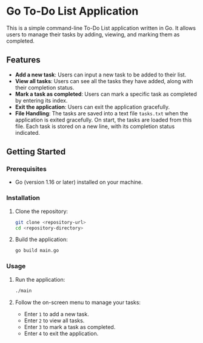 # Go To-Do List Application

This is a simple command-line To-Do List application written in Go. It allows users to manage their tasks by adding, viewing, and marking them as completed.

## Features

- **Add a new task**: Users can input a new task to be added to their list.
- **View all tasks**: Users can see all the tasks they have added, along with their completion status.
- **Mark a task as completed**: Users can mark a specific task as completed by entering its index.
- **Exit the application**: Users can exit the application gracefully.
- **File Handling**: The tasks are saved into a text file `tasks.txt` when the application is exited gracefully. On start, the tasks are loaded from this file. Each task is stored on a new line, with its completion status indicated.

## Getting Started

### Prerequisites

- Go (version 1.16 or later) installed on your machine.

### Installation

1. Clone the repository:

   ```bash
   git clone <repository-url>
   cd <repository-directory>
   ```

2. Build the application:

   ```bash
   go build main.go
   ```

### Usage

1. Run the application:

   ```bash
   ./main
   ```

2. Follow the on-screen menu to manage your tasks:
   - Enter `1` to add a new task.
   - Enter `2` to view all tasks.
   - Enter `3` to mark a task as completed.
   - Enter `4` to exit the application.

